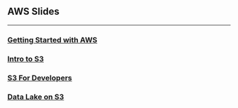 ## AWS Slides

<hr>

### [Getting Started with AWS](https://coderplex.github.io/slides/AWS/getting-started-with-aws.html)
### [Intro to S3](https://coderplex.github.io/slides/AWS/intro-to-s3.html#/)
### [S3 For Developers](https://coderplex.github.io/slides/AWS/s3-for-developers.html)
### [Data Lake on S3](https://coderplex.github.io/slides/AWS/data-lake-on-s3.html#/)
